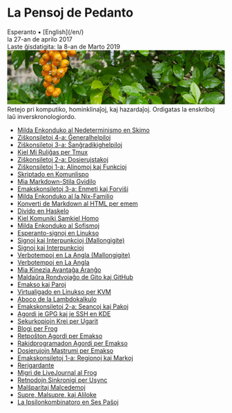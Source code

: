 La Pensoj de Pedanto
====================

<div class="center">Esperanto ▪ [English](/en/)</div>
<div class="center">la 27-an de aprilo 2017</div>
<div class="center">Laste ĝisdatigita: la 8-an de Marto 2019</div>

<img src="/bil/pluvis-1008x250.jpg" class="banner" alt="pluvis" title="En la vizaĝo de la kosmo, ni ĉiuj estas porĉiame infanoj." />

<div class="text-right">Retejo pri komputiko, hominklinaĵoj, kaj hazardaĵoj. Ordigatas la enskriboj laŭ
inverskronologiordo.</div>

- [Milda Enkonduko al Nedeterminismo en Skimo](amb/)
- [Ziŝkonsiletoj 4-a: Ĝeneralhelpiloj](zisxkonsiletoj-4-a/)
- [Ziŝkonsiletoj 3-a: Ŝanĝradikighelpiloj](zisxkonsiletoj-3-a/)
- [Kiel Mi Ruliĝas per Tmux](tmux/)
- [Ziŝkonsiletoj 2-a: Dosierujstakoj](zisxkonsiletoj-2-a/)
- [Ziŝkonsiletoj 1-a: Alinomoj kaj Funkcioj](zisxkonsiletoj-1-a/)
- [Skriptado en Komunlispo](lispon-skripti/)
- [Mia Markdown-Stila Gvidilo](markdown/)
- [Emakskonsiletoj 3-a: Enmeti kaj Forviŝi](emakskonsiletoj-3-a/)
- [Milda Enkonduko al la Nix-Familio](nix/)
- [Konverti de Markdown al HTML per emem](emem/)
- [Divido en Haskelo](haskeldivido/)
- [Kiel Komuniki Samkiel Homo](homo/)
- [Milda Enkonduko al Sofismoj](sofismoj/)
- [Esperanto-signoj en Linukso](eo-linukso/)
- [Signoj kaj Interpunkcioj (Mallongigite)](signoj-interpunkcioj-mallongigite/)
- [Signoj kaj Interpunkcioj](signoj-interpunkcioj/)
- [Verbotempoj en La Angla (Mallongigite)](verbotempoj-la-angla-mallongigite/)
- [Verbotempoj en La Angla](verbotempoj-la-angla/)
- [Mia Kinezia Avantaĝa Aranĝo](avantagxo/)
- [Maldaŭra Rondvojaĝo de Gito kaj GitHub](gito-github/)
- [Emakso kaj Paroj](emakso-paroj/)
- [Virtualigado en Linukso per KVM](kvm/)
- [Aboco de la Lambdokalkulo](lambdokalkulo/)
- [Emakskonsiletoj 2-a: Seancoj kaj Pakoj](emakskonsiletoj-2-a/)
- [Agordi je GPG kaj je SSH en KDE](gsk/)
- [Sekurkopiojn Krei per Ugarit](ugarit/)
- [Blogi per Frog](frog/)
- [Retpoŝton Agordi per Emakso](emakso-retposxto/)
- [Rakidprogramadon Agordi per Emakso](emakso-rakido/)
- [Dosierujojn Mastrumi per Emakso](emakso-dired/)
- [Emakskonsiletoj 1-a: Regionoj kaj Markoj](emakskonsiletoj-1-a/)
- [Rerigardante](rerigardante/)
- [Migri de LiveJournal al Frog](livefrog/)
- [Retnodojn Sinkronigi per Usync](usync/)
- [Malŝparitaj Malcedemoj](malsxparitaj/)
- [Supre, Malsupre, kaj Aliloke](supre-malsupre/)
- [La Ipsilonkombinatoro en Ses Paŝoj](ipsilono/)
